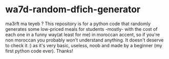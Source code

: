 # wa7d-random-dfich-generator
ma3rft ma teyeb ?
This repository is for a python code that randomly generates some low-priced meals for students -mostly- with the cost of each one in a funny way(at least for me) in moroccan accent, so if you're non moroccan you probably won't understand anything.
It doesn't deserve to check it :) as it's very basic, useless, noob and made by a beginner (my first python code ever).
Thanks!
